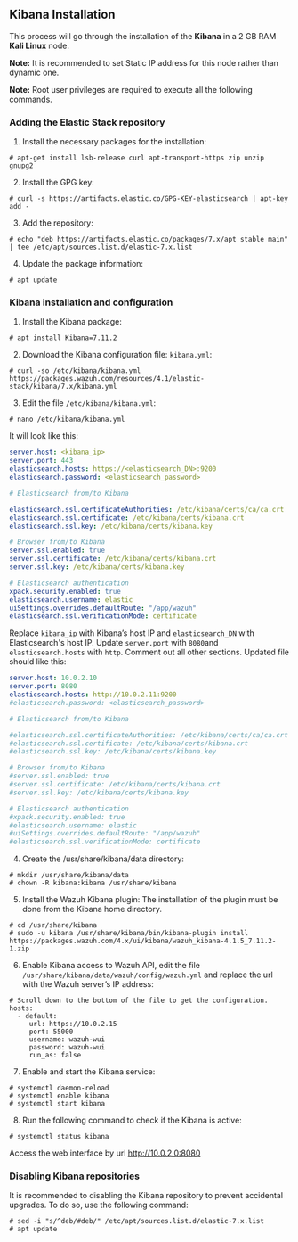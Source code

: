 ## Kibana Installation
This process will go through the installation of the **Kibana** in a 2 GB RAM **Kali Linux** node.

**Note:** It is recommended to set Static IP address for this node rather than dynamic one.

**Note:** Root user privileges are required to execute all the following commands.

### Adding the Elastic Stack repository
1. Install the necessary packages for the installation:
```shell
# apt-get install lsb-release curl apt-transport-https zip unzip gnupg2
```
2. Install the GPG key:
```shell
# curl -s https://artifacts.elastic.co/GPG-KEY-elasticsearch | apt-key add -
```
3. Add the repository:
```shell
# echo "deb https://artifacts.elastic.co/packages/7.x/apt stable main" | tee /etc/apt/sources.list.d/elastic-7.x.list
```
4. Update the package information:
```shell
# apt update
```
### Kibana installation and configuration
1. Install the Kibana package:
```shell
# apt install Kibana=7.11.2
```
2. Download the Kibana configuration file: `kibana.yml`:
```shell
# curl -so /etc/kibana/kibana.yml https://packages.wazuh.com/resources/4.1/elastic-stack/kibana/7.x/kibana.yml
```
3. Edit the file `/etc/kibana/kibana.yml`:
```shell
# nano /etc/kibana/kibana.yml
```
It will look like this:
```yml
server.host: <kibana_ip>
server.port: 443
elasticsearch.hosts: https://<elasticsearch_DN>:9200
elasticsearch.password: <elasticsearch_password>

# Elasticsearch from/to Kibana

elasticsearch.ssl.certificateAuthorities: /etc/kibana/certs/ca/ca.crt
elasticsearch.ssl.certificate: /etc/kibana/certs/kibana.crt
elasticsearch.ssl.key: /etc/kibana/certs/kibana.key

# Browser from/to Kibana
server.ssl.enabled: true
server.ssl.certificate: /etc/kibana/certs/kibana.crt
server.ssl.key: /etc/kibana/certs/kibana.key

# Elasticsearch authentication
xpack.security.enabled: true
elasticsearch.username: elastic
uiSettings.overrides.defaultRoute: "/app/wazuh"
elasticsearch.ssl.verificationMode: certificate
```
Replace `kibana_ip` with Kibana’s host IP and `elasticsearch_DN` with Elasticsearch's host IP. Update `server.port` with `8080`and `elasticsearch.hosts` with `http`. Comment out all other sections. Updated file should like this:
```yml
server.host: 10.0.2.10
server.port: 8080
elasticsearch.hosts: http://10.0.2.11:9200
#elasticsearch.password: <elasticsearch_password>

# Elasticsearch from/to Kibana

#elasticsearch.ssl.certificateAuthorities: /etc/kibana/certs/ca/ca.crt
#elasticsearch.ssl.certificate: /etc/kibana/certs/kibana.crt
#elasticsearch.ssl.key: /etc/kibana/certs/kibana.key

# Browser from/to Kibana
#server.ssl.enabled: true
#server.ssl.certificate: /etc/kibana/certs/kibana.crt
#server.ssl.key: /etc/kibana/certs/kibana.key

# Elasticsearch authentication
#xpack.security.enabled: true
#elasticsearch.username: elastic
#uiSettings.overrides.defaultRoute: "/app/wazuh"
#elasticsearch.ssl.verificationMode: certificate
```
4. Create the /usr/share/kibana/data directory:
```shell
# mkdir /usr/share/kibana/data
# chown -R kibana:kibana /usr/share/kibana
```
5. Install the Wazuh Kibana plugin:
The installation of the plugin must be done from the Kibana home directory.
```shell
# cd /usr/share/kibana
# sudo -u kibana /usr/share/kibana/bin/kibana-plugin install https://packages.wazuh.com/4.x/ui/kibana/wazuh_kibana-4.1.5_7.11.2-1.zip
```
6. Enable Kibana access to Wazuh API, edit the file `/usr/share/kibana/data/wazuh/config/wazuh.yml` and replace the url with the Wazuh server’s IP address:
```shell
# Scroll down to the bottom of the file to get the configuration.
hosts:
  - default:
     url: https://10.0.2.15
     port: 55000
     username: wazuh-wui
     password: wazuh-wui
     run_as: false
```
7. Enable and start the Kibana service:
```shell
# systemctl daemon-reload
# systemctl enable kibana
# systemctl start kibana
```
8. Run the following command to check if the Kibana is active:
```shell
# systemctl status kibana
```
Access the web interface by url http://10.0.2.0:8080
### Disabling Kibana repositories
It is recommended to disabling the Kibana repository to prevent accidental upgrades. To do so, use the following command:
```shell
# sed -i "s/^deb/#deb/" /etc/apt/sources.list.d/elastic-7.x.list
# apt update
```
